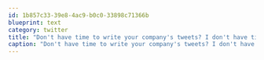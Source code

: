 ```yaml
---
id: 1b857c33-39e8-4ac9-b0c0-33898c71366b
blueprint: text
category: twitter
title: "Don't have time to write your company's tweets? I don't have time to give you my $$"
caption: "Don't have time to write your company's tweets? I don't have time to give you my $$"
---
```

